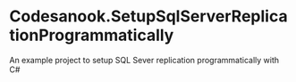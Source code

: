 # Codesanook.SetupSqlServerReplicationProgrammatically
An example project to setup SQL Sever replication programmatically with C#
